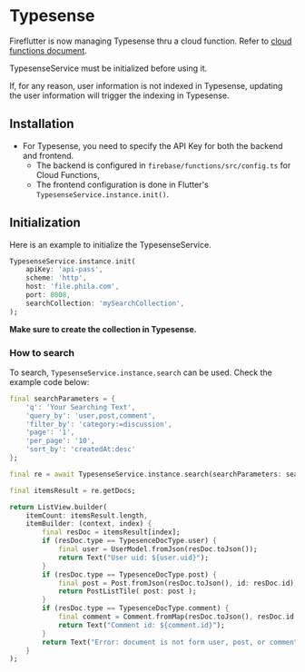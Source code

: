 # Typesense

Fireflutter is now managing Typesense thru a cloud function. Refer to [cloud functions document](cloud_functions.md).

TypesenseService must be initialized before using it.

If, for any reason, user information is not indexed in Typesense, updating the user information will trigger the indexing in Typesense.

## Installation

- For Typesense, you need to specify the API Key for both the backend and frontend.
    - The backend is configured in `firebase/functions/src/config.ts` for Cloud Functions,
    - The frontend configuration is done in Flutter's `TypesenseService.instance.init()`.

## Initialization

Here is an example to initialize the TypesenseService.

```dart
TypesenseService.instance.init(
    apiKey: 'api-pass',
    scheme: 'http',
    host: 'file.phila.com',
    port: 8008,
    searchCollection: 'mySearchCollection',
);
```

**Make sure to create the collection in Typesense.**

### How to search

To search, `TypesenseService.instance.search` can be used. Check the example code below:

```dart
final searchParameters = {
    'q': 'Your Searching Text',
    'query_by': 'user,post,comment',
    'filter_by': 'category:=discussion',
    'page': '1',
    'per_page': '10',
    'sort_by': 'createdAt:desc'
};

final re = await TypesenseService.instance.search(searchParameters: searchParameters);

final itemsResult = re.getDocs;

return ListView.builder(
    itemCount: itemsResult.length,
    itemBuilder: (context, index) {
        final resDoc = itemsResult[index];
        if (resDoc.type == TypesenceDocType.user) {
            final user = UserModel.fromJson(resDoc.toJson());
            return Text("User uid: ${user.uid}");
        }
        if (resDoc.type == TypesenceDocType.post) {
            final post = Post.fromJson(resDoc.toJson(), id: resDoc.id);
            return PostListTile( post: post );
        }
        if (resDoc.type == TypesenceDocType.comment) {
            final comment = Comment.fromMap(resDoc.toJson(), resDoc.id, category: resDoc.category ?? '', postId: resDoc.postId ?? '');
            return Text("Comment id: ${comment.id}");
        }
        return Text("Error: document is not form user, post, or comment");
    }
);    
```
